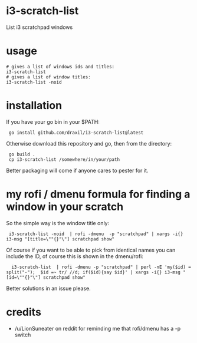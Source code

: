 # i3-scratch-list
List i3 scratchpad windows

# usage
``` 
# gives a list of windows ids and titles:
i3-scratch-list 
# gives a list of window titles:
i3-scratch-list -noid
```

# installation

If you have your go bin in your $PATH:
```
 go install github.com/draxil/i3-scratch-list@latest
```
Otherwise download this repository and go, then from the directory:
```
 go build .
 cp i3-scratch-list /somewhere/in/your/path
```

Better packaging will come if anyone cares to pester for it.

# my rofi / dmenu formula for finding a window in your scratch

So the simple way is the window title only:
```
 i3-scratch-list -noid  | rofi -dmenu  -p "scratchpad" | xargs -i{} i3-msg "[title=\""{}"\"] scratchpad show"
```
Of course if you want to be able to pick from identical names you can include the ID, of course this is shown in the dmenu/rofi:
```
  i3-scratch-list  | rofi -dmenu -p "scratchpad" | perl -nE 'my($id) = split("-");  $id =~ tr/ //d; if($id){say $id}' | xargs -i{} i3-msg "[id=\""{}"\"] scratchpad show"
```

Better solutions in an issue please.

# credits

- /u/LionSuneater on reddit for reminding me that rofi/dmenu has a -p switch

